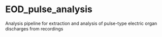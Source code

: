 # EOD_pulse_analysis
Analysis pipeline for extraction and analysis of pulse-type electric organ discharges from recordings
